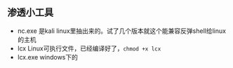 ## 渗透小工具
- nc.exe 是kali linux里抽出来的。试了几个版本就这个能兼容反弹shell给linux的主机
- lcx Linux可执行文件，已经编译好了，`chmod +x lcx `
- lcx.exe windows下的
